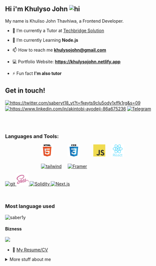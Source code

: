 ## Hi i'm Khulyso John <img src="https://user-images.githubusercontent.com/1303154/88677602-1635ba80-d120-11ea-84d8-d263ba5fc3c0.gif" width="28px" height="28px" alt="hi">

My name is Khuliso John Thavhiwa, a Frontend Developer.
- 🔭 I’m currently a Tutor at   [Techbridge Solution]()

- 🌱 I’m currently Learning  **Node.js**

- 📫 How to reach me **khulysojohn@gmail.com**

- 💻 Portfolio Website: **https://khulysojohn.netlify.app**



- ⚡ Fun fact **I'm also tutor**

## Get in touch!
<p align="left">
<a href="https://twitter.com/https://twitter.com/saberyt18_yt?t=fkeyts9clu5ody1xffk1rg&s=09" target="blank"><img align="center" src="https://raw.githubusercontent.com/rahuldkjain/github-profile-readme-generator/master/src/images/icons/Social/twitter.svg" alt="https://twitter.com/saberyt18_yt?t=fkeyts9clu5ody1xffk1rg&s=09" height="30" width="40" /></a>
 
<a href="https://linkedin.com/in/https://www.linkedin.com/in/akintobi-ayodeji-86a675236" target="blank">
 <img align="center" src="https://raw.githubusercontent.com/rahuldkjain/github-profile-readme-generator/master/src/images/icons/Social/linked-in-alt.svg" alt="https://www.linkedin.com/in/akintobi-ayodeji-86a675236" height="30" width="40" /></a>
 
<a href="https://t.me/sabercm" target="_blank">
    <img align="center" src="https://upload.wikimedia.org/wikipedia/commons/8/82/telegram_logo.svg" alt="Telegram" height="30" width="30" />
</a>
</p>

<br />
<br />

<h3 align="left">Languages and Tools:</h3>
<p align="left" style="display: grid; grid-template-columns: repeat(4, auto); gap: 20px; justify-content: center;">
 
   <a href="https://www.w3.org/html/" target="_blank" rel="noreferrer">
    <img src="https://raw.githubusercontent.com/devicons/devicon/master/icons/html5/html5-original-wordmark.svg" alt="html5" width="40" height="40"/>
  </a>
  <a href="https://www.w3schools.com/css/" target="_blank" rel="noreferrer">
    <img src="https://raw.githubusercontent.com/devicons/devicon/master/icons/css3/css3-original-wordmark.svg" alt="css3" width="40" height="40"/>
  </a>
<a href="https://developer.mozilla.org/en-US/docs/Web/JavaScript" target="_blank" rel="noreferrer">
    <img src="https://raw.githubusercontent.com/devicons/devicon/master/icons/javascript/javascript-original.svg" alt="javascript" width="40" height="40"/>
  </a>
  <a href="https://reactjs.org/" target="_blank" rel="noreferrer">
    <img src="https://raw.githubusercontent.com/devicons/devicon/master/icons/react/react-original-wordmark.svg" alt="react" width="40" height="40"/>
  </a>
  <a href="https://tailwindcss.com/" target="_blank" rel="noreferrer">
    <img src="https://www.vectorlogo.zone/logos/tailwindcss/tailwindcss-icon.svg" alt="tailwind" width="40" height="40"/>
  </a>
  <a href="https://www.framer.com/motion/" target="_blank" rel="noreferrer">
 <img src="https://cdn.jsdelivr.net/gh/devicons/devicon@latest/icons/framermotion/framermotion-original-wordmark.svg" alt='Framer' width="60" height="60"  />     
 </a>
 </p>
 
 <p>
  <a href="https://git-scm.com/" target="_blank" rel="noreferrer">
    <img src="https://www.vectorlogo.zone/logos/git-scm/git-scm-icon.svg" alt="git" width="40" height="40"/>
  </a>
  <a href="https://sass-lang.com" target="_blank" rel="noreferrer">
    <img src="https://raw.githubusercontent.com/devicons/devicon/master/icons/sass/sass-original.svg" alt="sass" width="40" height="40"/>
  </a>
  <a href="https://soliditylang.org/" target="_blank" rel="noreferrer">
    <img src="https://upload.wikimedia.org/wikipedia/commons/9/98/Solidity_logo.svg" alt="Solidity" width="40" height="40" />
  </a>
  <a href="https://nextjs.org/" target="_blank" rel="noreferrer">
<img src="https://cdn.jsdelivr.net/gh/devicons/devicon@latest/icons/nextjs/nextjs-original.svg" alt='Next.js' width="40" height="40" /> 
  </a>
 </p><br>
 
<h3>Most language used</h3> 
<p><img align="center" src="https://github-readme-stats.vercel.app/api/top-langs?username=khulysojohn&show_icons=true&locale=en&layout=compact" alt="saber1y" /></p>

#### Bizness
![](https://github-readme-streak-stats.herokuapp.com/?user=khulysojohn&theme=dark&hide_border=false)<br/>

- :paperclip: [My Resume/CV]()

<details>
<summary>
  More stuff about me
</summary>

<br >

I love sharing knowledge and helping other developers.
<br>
## 🏆 GitHub Trophies
![](https://github-profile-trophy.vercel.app/?username=khulysojohn&theme=radical&no-frame=false&no-bg=false&margin-w=4)

## 🔝 Personal Github Stats
![khulysojohn's github stats](https://github-readme-stats.vercel.app/api?username=khulysojohn&count_private=true&theme=tokyonight&hide=contribs,prs)

### 🔝 Top Contributed Repo
![](https://github-contributor-stats.vercel.app/api?username=Khulysojohn&limit=5&theme=dark&combine_all_yearly_contributions=true)

</details>





